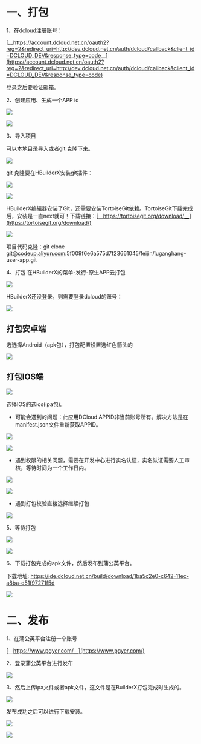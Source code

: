 # 一、打包

1、在dcloud注册账号：

[__https://account.dcloud.net.cn/oauth2?reg=2&redirect_uri=http://dev.dcloud.net.cn/auth/dcloud/callback&client_id=DCLOUD_DEV&response_type=code__](https://account.dcloud.net.cn/oauth2?reg=2&redirect_uri=http://dev.dcloud.net.cn/auth/dcloud/callback&client_id=DCLOUD_DEV&response_type=code)

登录之后要验证邮箱。

2、创建应用、生成一个APP id

![](https://tcs-devops.aliyuncs.com/storage/112h98d48028574d3b8b2356ee902ca8568f?Signature=eyJhbGciOiJIUzI1NiIsInR5cCI6IkpXVCJ9.eyJBcHBJRCI6IjVlNzQ4MmQ2MjE1MjJiZDVjN2Y5YjMzNSIsIl9hcHBJZCI6IjVlNzQ4MmQ2MjE1MjJiZDVjN2Y5YjMzNSIsIl9vcmdhbml6YXRpb25JZCI6IiIsImV4cCI6MTY1MjUwMTY4NCwiaWF0IjoxNjUxODk2ODg0LCJyZXNvdXJjZSI6Ii9zdG9yYWdlLzExMmg5OGQ0ODAyODU3NGQzYjhiMjM1NmVlOTAyY2E4NTY4ZiJ9.h8QosIl8-A_MsSyz0ch2pOVhmhnK52QA0sv_wUZFd84&download=image.png "")

![](https://tcs-devops.aliyuncs.com/storage/112h7a70f40f7d8dd2cba88771d651a24603?Signature=eyJhbGciOiJIUzI1NiIsInR5cCI6IkpXVCJ9.eyJBcHBJRCI6IjVlNzQ4MmQ2MjE1MjJiZDVjN2Y5YjMzNSIsIl9hcHBJZCI6IjVlNzQ4MmQ2MjE1MjJiZDVjN2Y5YjMzNSIsIl9vcmdhbml6YXRpb25JZCI6IiIsImV4cCI6MTY1MjUwMTY4NCwiaWF0IjoxNjUxODk2ODg0LCJyZXNvdXJjZSI6Ii9zdG9yYWdlLzExMmg3YTcwZjQwZjdkOGRkMmNiYTg4NzcxZDY1MWEyNDYwMyJ9.SddWR2uGyej2StVa-ikwhAMCJfTjvfqrEfQLA5KgCK8&download=image.png "")

3、导入项目

可以本地目录导入或者git 克隆下来。

![](https://tcs-devops.aliyuncs.com/storage/112hb135725df6862d34cfce6c2e98140a1b?Signature=eyJhbGciOiJIUzI1NiIsInR5cCI6IkpXVCJ9.eyJBcHBJRCI6IjVlNzQ4MmQ2MjE1MjJiZDVjN2Y5YjMzNSIsIl9hcHBJZCI6IjVlNzQ4MmQ2MjE1MjJiZDVjN2Y5YjMzNSIsIl9vcmdhbml6YXRpb25JZCI6IiIsImV4cCI6MTY1MjUwMTY4NCwiaWF0IjoxNjUxODk2ODg0LCJyZXNvdXJjZSI6Ii9zdG9yYWdlLzExMmhiMTM1NzI1ZGY2ODYyZDM0Y2ZjZTZjMmU5ODE0MGExYiJ9.sRQc-UDnVbvfh5nGIsAtcu8KhTN8gSxBXMsiAzSylS4&download=image.png "")

git 克隆要在HBuilderX安装git插件：

![](https://tcs-devops.aliyuncs.com/storage/112h366cb74b2558460f93ac17ce8f29d189?Signature=eyJhbGciOiJIUzI1NiIsInR5cCI6IkpXVCJ9.eyJBcHBJRCI6IjVlNzQ4MmQ2MjE1MjJiZDVjN2Y5YjMzNSIsIl9hcHBJZCI6IjVlNzQ4MmQ2MjE1MjJiZDVjN2Y5YjMzNSIsIl9vcmdhbml6YXRpb25JZCI6IiIsImV4cCI6MTY1MjUwMTY4NCwiaWF0IjoxNjUxODk2ODg0LCJyZXNvdXJjZSI6Ii9zdG9yYWdlLzExMmgzNjZjYjc0YjI1NTg0NjBmOTNhYzE3Y2U4ZjI5ZDE4OSJ9.WEB_Y3jBAx56baueir1G9Pi3tyo_5j7x6g-GFHpICHc&download=image.png "")

![](https://tcs-devops.aliyuncs.com/storage/112hc96153ca275347a4efeb8336b6800b8b?Signature=eyJhbGciOiJIUzI1NiIsInR5cCI6IkpXVCJ9.eyJBcHBJRCI6IjVlNzQ4MmQ2MjE1MjJiZDVjN2Y5YjMzNSIsIl9hcHBJZCI6IjVlNzQ4MmQ2MjE1MjJiZDVjN2Y5YjMzNSIsIl9vcmdhbml6YXRpb25JZCI6IiIsImV4cCI6MTY1MjUwMTY4NCwiaWF0IjoxNjUxODk2ODg0LCJyZXNvdXJjZSI6Ii9zdG9yYWdlLzExMmhjOTYxNTNjYTI3NTM0N2E0ZWZlYjgzMzZiNjgwMGI4YiJ9.D8BpNDOUEOozrKIKnHqvM4kmUBObeaBUqi9FL2O-JLM&download=image.png "")

HBuilderX编辑器安装了Git，还需要安装TortoiseGit依赖。TortoiseGit下载完成后，安装是一直next就可！下载链接：[__https://tortoisegit.org/download/__](https://tortoisegit.org/download/)

![](https://tcs-devops.aliyuncs.com/storage/112h393873dce76daa6c94b04fd2f6575c68?Signature=eyJhbGciOiJIUzI1NiIsInR5cCI6IkpXVCJ9.eyJBcHBJRCI6IjVlNzQ4MmQ2MjE1MjJiZDVjN2Y5YjMzNSIsIl9hcHBJZCI6IjVlNzQ4MmQ2MjE1MjJiZDVjN2Y5YjMzNSIsIl9vcmdhbml6YXRpb25JZCI6IiIsImV4cCI6MTY1MjUwMTY4NCwiaWF0IjoxNjUxODk2ODg0LCJyZXNvdXJjZSI6Ii9zdG9yYWdlLzExMmgzOTM4NzNkY2U3NmRhYTZjOTRiMDRmZDJmNjU3NWM2OCJ9.84aaEh2K-80gLA8vAXneqfO7Qe4-c8vjQ5oABFHy77c&download=image.png "")



项目代码克隆：git clone git@codeup.aliyun.com:5f009f6e6a575d7f23661045/feijin/luganghang-user-app.git

4、打包 在HBuilderX的菜单-发行-原生APP云打包

![](https://tcs-devops.aliyuncs.com/storage/112hb03f35afa281f1f9b8a82252c2374ae7?Signature=eyJhbGciOiJIUzI1NiIsInR5cCI6IkpXVCJ9.eyJBcHBJRCI6IjVlNzQ4MmQ2MjE1MjJiZDVjN2Y5YjMzNSIsIl9hcHBJZCI6IjVlNzQ4MmQ2MjE1MjJiZDVjN2Y5YjMzNSIsIl9vcmdhbml6YXRpb25JZCI6IiIsImV4cCI6MTY1MjUwMTY4NCwiaWF0IjoxNjUxODk2ODg0LCJyZXNvdXJjZSI6Ii9zdG9yYWdlLzExMmhiMDNmMzVhZmEyODFmMWY5YjhhODIyNTJjMjM3NGFlNyJ9.NLiZzko75icXrsm4R7niVVdvJNcMYaFTEeuRQcuHx0E&download=image.png "")

HBuilderX还没登录，则需要登录dcloud的账号：

![](https://tcs-devops.aliyuncs.com/storage/112hf574345e5016455ad8f6b9fa27f527c4?Signature=eyJhbGciOiJIUzI1NiIsInR5cCI6IkpXVCJ9.eyJBcHBJRCI6IjVlNzQ4MmQ2MjE1MjJiZDVjN2Y5YjMzNSIsIl9hcHBJZCI6IjVlNzQ4MmQ2MjE1MjJiZDVjN2Y5YjMzNSIsIl9vcmdhbml6YXRpb25JZCI6IiIsImV4cCI6MTY1MjUwMTY4NCwiaWF0IjoxNjUxODk2ODg0LCJyZXNvdXJjZSI6Ii9zdG9yYWdlLzExMmhmNTc0MzQ1ZTUwMTY0NTVhZDhmNmI5ZmEyN2Y1MjdjNCJ9.QJXOGXxKYT0lytxNtabjq0Flc1MPtfHKH-scYuLhBDg&download=image.png "")

## 打包安卓端

选选择Android（apk包），打包配置设置选红色箭头的

![](https://tcs-devops.aliyuncs.com/storage/112h6290791e6af2fe126159e2e5b8a77b2a?Signature=eyJhbGciOiJIUzI1NiIsInR5cCI6IkpXVCJ9.eyJBcHBJRCI6IjVlNzQ4MmQ2MjE1MjJiZDVjN2Y5YjMzNSIsIl9hcHBJZCI6IjVlNzQ4MmQ2MjE1MjJiZDVjN2Y5YjMzNSIsIl9vcmdhbml6YXRpb25JZCI6IiIsImV4cCI6MTY1MjUwMTY4NCwiaWF0IjoxNjUxODk2ODg0LCJyZXNvdXJjZSI6Ii9zdG9yYWdlLzExMmg2MjkwNzkxZTZhZjJmZTEyNjE1OWUyZTViOGE3N2IyYSJ9.y84zB9wAh0E2TNeGnWcnU4-cZXi4EaQpxpYu-5iUauk&download=image.png "")

## 打包IOS端

![](https://tcs-devops.aliyuncs.com/storage/112h6c829400f4e531c10254894d5119ff02?Signature=eyJhbGciOiJIUzI1NiIsInR5cCI6IkpXVCJ9.eyJBcHBJRCI6IjVlNzQ4MmQ2MjE1MjJiZDVjN2Y5YjMzNSIsIl9hcHBJZCI6IjVlNzQ4MmQ2MjE1MjJiZDVjN2Y5YjMzNSIsIl9vcmdhbml6YXRpb25JZCI6IiIsImV4cCI6MTY1MjUwMTY4NCwiaWF0IjoxNjUxODk2ODg0LCJyZXNvdXJjZSI6Ii9zdG9yYWdlLzExMmg2YzgyOTQwMGY0ZTUzMWMxMDI1NDg5NGQ1MTE5ZmYwMiJ9.t3wcefDPfiE699FTRWWkPh7pS9EqcMO1UP_oRnz8XVs&download=image.png "")

选择IOS的选ios(ipa包)。



- 可能会遇到的问题：此应用DCloud APPID非当前账号所有。解决方法是在manifest.json文件重新获取APPID。

![](https://tcs-devops.aliyuncs.com/storage/112hc754f824e296e605d01f3ca480a0f1a2?Signature=eyJhbGciOiJIUzI1NiIsInR5cCI6IkpXVCJ9.eyJBcHBJRCI6IjVlNzQ4MmQ2MjE1MjJiZDVjN2Y5YjMzNSIsIl9hcHBJZCI6IjVlNzQ4MmQ2MjE1MjJiZDVjN2Y5YjMzNSIsIl9vcmdhbml6YXRpb25JZCI6IiIsImV4cCI6MTY1MjUwMTY4NCwiaWF0IjoxNjUxODk2ODg0LCJyZXNvdXJjZSI6Ii9zdG9yYWdlLzExMmhjNzU0ZjgyNGUyOTZlNjA1ZDAxZjNjYTQ4MGEwZjFhMiJ9.KdU3bcbJcL6hmN_xDbbIJKf9wDCvKcQKg4GbVAlJ2Gw&download=%E4%BC%81%E4%B8%9A%E5%BE%AE%E4%BF%A1%E6%88%AA%E5%9B%BE_16510578075793.png "")

![](https://tcs-devops.aliyuncs.com/storage/112h2e379a193702415d8c25ace147d726ef?Signature=eyJhbGciOiJIUzI1NiIsInR5cCI6IkpXVCJ9.eyJBcHBJRCI6IjVlNzQ4MmQ2MjE1MjJiZDVjN2Y5YjMzNSIsIl9hcHBJZCI6IjVlNzQ4MmQ2MjE1MjJiZDVjN2Y5YjMzNSIsIl9vcmdhbml6YXRpb25JZCI6IiIsImV4cCI6MTY1MjUwMTY4NCwiaWF0IjoxNjUxODk2ODg0LCJyZXNvdXJjZSI6Ii9zdG9yYWdlLzExMmgyZTM3OWExOTM3MDI0MTVkOGMyNWFjZTE0N2Q3MjZlZiJ9.N599qdjSOWiYa7QeeVMtX2okFWzXcngS-p4-m2Xlusw&download=image.png "")

- 遇到权限的相关问题，需要在开发中心进行实名认证，实名认证需要人工审核，等待时间为一个工作日内。

![](https://tcs-devops.aliyuncs.com/storage/112ha9563b02d8eaaad846776c2cab525752?Signature=eyJhbGciOiJIUzI1NiIsInR5cCI6IkpXVCJ9.eyJBcHBJRCI6IjVlNzQ4MmQ2MjE1MjJiZDVjN2Y5YjMzNSIsIl9hcHBJZCI6IjVlNzQ4MmQ2MjE1MjJiZDVjN2Y5YjMzNSIsIl9vcmdhbml6YXRpb25JZCI6IiIsImV4cCI6MTY1MjUwMTY4NCwiaWF0IjoxNjUxODk2ODg0LCJyZXNvdXJjZSI6Ii9zdG9yYWdlLzExMmhhOTU2M2IwMmQ4ZWFhYWQ4NDY3NzZjMmNhYjUyNTc1MiJ9.Yn96ZP4rDOeyTudmeO2L1sJTqZmjIypGWSY1mTNrPKY&download=%E4%BC%81%E4%B8%9A%E5%BE%AE%E4%BF%A1%E6%88%AA%E5%9B%BE_16510720158587.png "")

![](https://tcs-devops.aliyuncs.com/storage/112h7d556c8abb182fcf0000f4cf9df76fec?Signature=eyJhbGciOiJIUzI1NiIsInR5cCI6IkpXVCJ9.eyJBcHBJRCI6IjVlNzQ4MmQ2MjE1MjJiZDVjN2Y5YjMzNSIsIl9hcHBJZCI6IjVlNzQ4MmQ2MjE1MjJiZDVjN2Y5YjMzNSIsIl9vcmdhbml6YXRpb25JZCI6IiIsImV4cCI6MTY1MjUwMTY4NCwiaWF0IjoxNjUxODk2ODg0LCJyZXNvdXJjZSI6Ii9zdG9yYWdlLzExMmg3ZDU1NmM4YWJiMTgyZmNmMDAwMGY0Y2Y5ZGY3NmZlYyJ9.B1C_Pc2jP5MOuD7lb-QFlH5pHZ8pwYy1mjQUZ_8_rsA&download=%E4%BC%81%E4%B8%9A%E5%BE%AE%E4%BF%A1%E6%88%AA%E5%9B%BE_16510720547611.png "")

- 遇到打包校验直接选择继续打包

![](https://tcs-devops.aliyuncs.com/storage/112h89573fd942f0c17abc9c5911ecb09321?Signature=eyJhbGciOiJIUzI1NiIsInR5cCI6IkpXVCJ9.eyJBcHBJRCI6IjVlNzQ4MmQ2MjE1MjJiZDVjN2Y5YjMzNSIsIl9hcHBJZCI6IjVlNzQ4MmQ2MjE1MjJiZDVjN2Y5YjMzNSIsIl9vcmdhbml6YXRpb25JZCI6IiIsImV4cCI6MTY1MjUwMTY4NCwiaWF0IjoxNjUxODk2ODg0LCJyZXNvdXJjZSI6Ii9zdG9yYWdlLzExMmg4OTU3M2ZkOTQyZjBjMTdhYmM5YzU5MTFlY2IwOTMyMSJ9.N1NlCSxgm9kqmHOWxl4gxn2rMLO2XQeLQ-teMPQSUwg&download=image.png "")

5、等待打包

![](https://tcs-devops.aliyuncs.com/storage/112h01b677b016be3c9f5e98cc927fb00fd2?Signature=eyJhbGciOiJIUzI1NiIsInR5cCI6IkpXVCJ9.eyJBcHBJRCI6IjVlNzQ4MmQ2MjE1MjJiZDVjN2Y5YjMzNSIsIl9hcHBJZCI6IjVlNzQ4MmQ2MjE1MjJiZDVjN2Y5YjMzNSIsIl9vcmdhbml6YXRpb25JZCI6IiIsImV4cCI6MTY1MjUwMTY4NCwiaWF0IjoxNjUxODk2ODg0LCJyZXNvdXJjZSI6Ii9zdG9yYWdlLzExMmgwMWI2NzdiMDE2YmUzYzlmNWU5OGNjOTI3ZmIwMGZkMiJ9.I38bb_TGgqleXYGH38iAheQFfFv9UmteevPcOGgwpLU&download=image.png "")

![](https://tcs-devops.aliyuncs.com/storage/112hc5724a3efec8b989d296691405146fad?Signature=eyJhbGciOiJIUzI1NiIsInR5cCI6IkpXVCJ9.eyJBcHBJRCI6IjVlNzQ4MmQ2MjE1MjJiZDVjN2Y5YjMzNSIsIl9hcHBJZCI6IjVlNzQ4MmQ2MjE1MjJiZDVjN2Y5YjMzNSIsIl9vcmdhbml6YXRpb25JZCI6IiIsImV4cCI6MTY1MjUwMTY4NCwiaWF0IjoxNjUxODk2ODg0LCJyZXNvdXJjZSI6Ii9zdG9yYWdlLzExMmhjNTcyNGEzZWZlYzhiOTg5ZDI5NjY5MTQwNTE0NmZhZCJ9.EbdZQg0FJh57Q3YC2rFSHXAwap70-EFFD6oNJQ5MW-Y&download=image.png "")

6、下载打包完成的apk文件，然后发布到蒲公英平台。

下载地址: https://ide.dcloud.net.cn/build/download/1ba5c2e0-c642-11ec-a8ba-d51f97271f5d 

![](https://tcs-devops.aliyuncs.com/storage/112hb8d6411f5bf2023cdd6c20ebf0866d4e?Signature=eyJhbGciOiJIUzI1NiIsInR5cCI6IkpXVCJ9.eyJBcHBJRCI6IjVlNzQ4MmQ2MjE1MjJiZDVjN2Y5YjMzNSIsIl9hcHBJZCI6IjVlNzQ4MmQ2MjE1MjJiZDVjN2Y5YjMzNSIsIl9vcmdhbml6YXRpb25JZCI6IiIsImV4cCI6MTY1MjUwMTY4NCwiaWF0IjoxNjUxODk2ODg0LCJyZXNvdXJjZSI6Ii9zdG9yYWdlLzExMmhiOGQ2NDExZjViZjIwMjNjZGQ2YzIwZWJmMDg2NmQ0ZSJ9._AjRIKAZdnNBIJruonRlfifr9e5jRDt9-MtxIfXseTc&download=image.png "")

# 二、发布

1、在蒲公英平台注册一个账号

[__https://www.pgyer.com/__](https://www.pgyer.com/)

2、登录蒲公英平台进行发布

![](https://tcs-devops.aliyuncs.com/storage/112h023913c8d0041717b2c737b5f3b5a3d2?Signature=eyJhbGciOiJIUzI1NiIsInR5cCI6IkpXVCJ9.eyJBcHBJRCI6IjVlNzQ4MmQ2MjE1MjJiZDVjN2Y5YjMzNSIsIl9hcHBJZCI6IjVlNzQ4MmQ2MjE1MjJiZDVjN2Y5YjMzNSIsIl9vcmdhbml6YXRpb25JZCI6IiIsImV4cCI6MTY1MjUwMTY4NCwiaWF0IjoxNjUxODk2ODg0LCJyZXNvdXJjZSI6Ii9zdG9yYWdlLzExMmgwMjM5MTNjOGQwMDQxNzE3YjJjNzM3YjVmM2I1YTNkMiJ9.N_fuqNsiui-AIr3gAgbXYtP2_tok7z3QgaeyHlUHybQ&download=image.png "")

3、然后上传ipa文件或者apk文件，这文件是在BuilderX打包完成时生成的。

![](https://tcs-devops.aliyuncs.com/storage/112h0fd5ed3399e2036dd577de1920394f2e?Signature=eyJhbGciOiJIUzI1NiIsInR5cCI6IkpXVCJ9.eyJBcHBJRCI6IjVlNzQ4MmQ2MjE1MjJiZDVjN2Y5YjMzNSIsIl9hcHBJZCI6IjVlNzQ4MmQ2MjE1MjJiZDVjN2Y5YjMzNSIsIl9vcmdhbml6YXRpb25JZCI6IiIsImV4cCI6MTY1MjUwMTY4NCwiaWF0IjoxNjUxODk2ODg0LCJyZXNvdXJjZSI6Ii9zdG9yYWdlLzExMmgwZmQ1ZWQzMzk5ZTIwMzZkZDU3N2RlMTkyMDM5NGYyZSJ9.84Gj1m5Goo-HLIM7z9OtMHp65uVGRPpDvUej6bmVnUE&download=image.png "")

发布成功之后可以进行下载安装。

![](https://tcs-devops.aliyuncs.com/storage/112hea308d92c51def33fa9c2e48d2e3a037?Signature=eyJhbGciOiJIUzI1NiIsInR5cCI6IkpXVCJ9.eyJBcHBJRCI6IjVlNzQ4MmQ2MjE1MjJiZDVjN2Y5YjMzNSIsIl9hcHBJZCI6IjVlNzQ4MmQ2MjE1MjJiZDVjN2Y5YjMzNSIsIl9vcmdhbml6YXRpb25JZCI6IiIsImV4cCI6MTY1MjUwMTY4NCwiaWF0IjoxNjUxODk2ODg0LCJyZXNvdXJjZSI6Ii9zdG9yYWdlLzExMmhlYTMwOGQ5MmM1MWRlZjMzZmE5YzJlNDhkMmUzYTAzNyJ9.Ram7kyPMmwuj9mnDqj_3MSbcGAVC5CtQMQT99ANPl4Q&download=image.png "")

![](https://tcs-devops.aliyuncs.com/storage/112h41b1c64fa33d927a4322d97dc150eee4?Signature=eyJhbGciOiJIUzI1NiIsInR5cCI6IkpXVCJ9.eyJBcHBJRCI6IjVlNzQ4MmQ2MjE1MjJiZDVjN2Y5YjMzNSIsIl9hcHBJZCI6IjVlNzQ4MmQ2MjE1MjJiZDVjN2Y5YjMzNSIsIl9vcmdhbml6YXRpb25JZCI6IiIsImV4cCI6MTY1MjUwMTY4NCwiaWF0IjoxNjUxODk2ODg0LCJyZXNvdXJjZSI6Ii9zdG9yYWdlLzExMmg0MWIxYzY0ZmEzM2Q5MjdhNDMyMmQ5N2RjMTUwZWVlNCJ9.Mbu8fc-wqsCnD7lPqks2EJranDpG09ubqSJSJjBAeyw&download=QRCode_258.png "")







